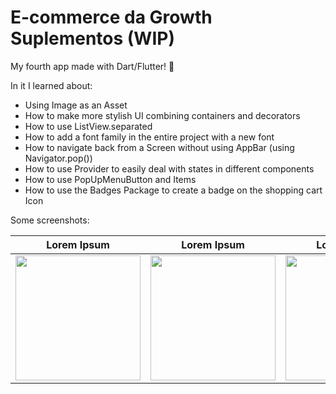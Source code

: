 # E-commerce da Growth Suplementos (WIP)

My fourth app made with Dart/Flutter! 🚀

In it I learned about:
* Using Image as an Asset
* How to make more stylish UI combining containers and decorators
* How to use ListView.separated
* How to add a font family in the entire project with a new font
* How to navigate back from a Screen without using AppBar (using Navigator.pop())
* How to use Provider to easily deal with states in different components
* How to use PopUpMenuButton and Items
* How to use the Badges Package to create a badge on the shopping cart Icon

Some screenshots:

Lorem Ipsum               | Lorem Ipsum                | Lorem Ipsum               | Lorem Ipsum               | Lorem Ipsum
:-------------------------:|:-------------------------:|:-------------------------:|:-------------------------:|:-------------------------:
<img src="" width="200">  |  <img src="" width="200"> | <img src="" width="200"> | <img src="" width="200"> | <img src="" width="200">
